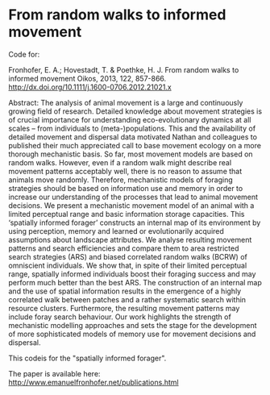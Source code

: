 # From random walks to informed movement

Code for:

Fronhofer, E. A.; Hovestadt, T. & Poethke, H. J. From random walks to informed movement Oikos, 2013, 122, 857-866. http://dx.doi.org/10.1111/j.1600-0706.2012.21021.x

Abstract: The analysis of animal movement is a large and continuously growing field of research. Detailed knowledge about movement strategies is of crucial importance for understanding eco-evolutionary dynamics at all scales – from individuals to (meta-)populations. This and the availability of detailed movement and dispersal data motivated Nathan and colleagues to published their much appreciated call to base movement ecology on a more thorough mechanistic basis. So far, most movement models are based on random walks. However, even if a random walk might describe real movement patterns acceptably well, there is no reason to assume that animals move randomly. Therefore, mechanistic models of foraging strategies should be based on information use and memory in order to increase our understanding of the processes that lead to animal movement decisions.
We present a mechanistic movement model of an animal with a limited perceptual range and basic information storage capacities. This ‘spatially informed forager’ constructs an internal map of its environment by using perception, memory and learned or evolutionarily acquired assumptions about landscape attributes. We analyse resulting movement patterns and search efficiencies and compare them to area restricted search strategies (ARS) and biased correlated random walks (BCRW) of omniscient individuals.
We show that, in spite of their limited perceptual range, spatially informed individuals boost their foraging success and may perform much better than the best ARS. The construction of an internal map and the use of spatial information results in the emergence of a highly correlated walk between patches and a rather systematic search within resource clusters. Furthermore, the resulting movement patterns may include foray search behaviour. Our work highlights the strength of mechanistic modelling approaches and sets the stage for the development of more sophisticated models of memory use for movement decisions and dispersal.

This codeis for the "spatially informed forager".

The paper is available here: http://www.emanuelfronhofer.net/publications.html

